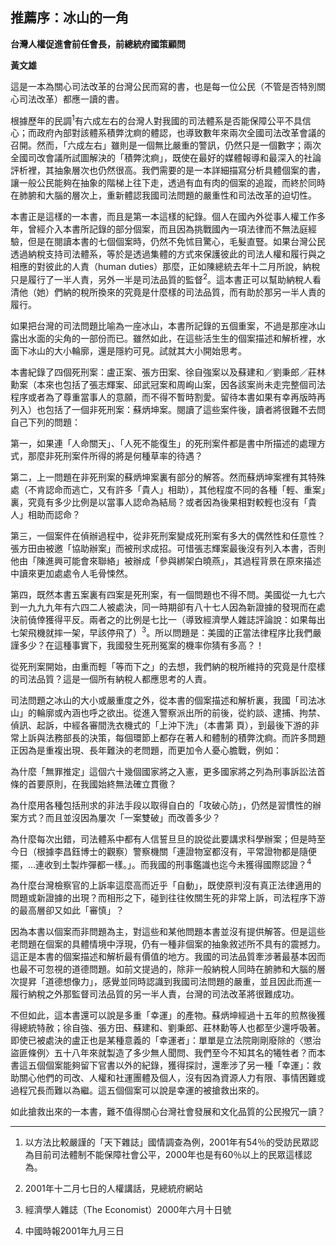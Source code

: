 ## 推薦序：冰山的一角

**台灣人權促進會前任會長，前總統府國策顧問**

**黃文雄**

這是一本為關心司法改革的台灣公民而寫的書，也是每一位公民（不管是否特別關心司法改革）都應一讀的書。

根據歷年的民調<sup>1</sup>有六成左右的台灣人對我國的司法體系是否能保障公平不具信心；而政府內部對該體系積弊沈痾的體認，也導致數年來兩次全國司法改革會議的召開。然而，「六成左右」雖則是一個無比嚴重的警訊，仍然只是一個數字；兩次全國司改會議所試圖解決的「積弊沈痾」，既使在最好的媒體報導和最深入的社論評析裡，其抽象層次也仍然很高。我們需要的是一本詳細描寫分析具體個案的書，讓一般公民能夠在抽象的階梯上往下走，透過有血有肉的個案的追蹤，而終於同時在肺腑和大腦的層次上，重新體認我國司法問題的嚴重性和司法改革的迫切性。

本書正是這樣的一本書，而且是第一本這樣的紀錄。個人在國內外從事人權工作多年，曾經介入本書所記錄的部分個案，而且因為挑戰國內一項法律而不無法庭經驗，但是在閱讀本書的七個個案時，仍然不免怵目驚心，毛髮直豎。如果台灣公民透過納稅支持司法體系，等於是透過集體的方式來保護彼此的司法人權和履行與之相應的對彼此的人責（human duties）那麼，正如陳總統去年十二月所說，納稅只是履行了一半人責，另外一半是司法品質的監督<sup>2</sup>。這本書正可以幫助納稅人看清他（她）們納的稅所換來的究竟是什麼樣的司法品質，而有助於那另一半人責的履行。

如果把台灣的司法問題比喻為一座冰山，本書所記錄的五個重案，不過是那座冰山露出水面的尖角的一部份而已。雖然如此，在這些活生生的個案描述和解析裡，水面下冰山的大小輪廓，還是隱約可見。試就其大小開始思考。

本書紀錄了四個死刑案：盧正案、張方田案、徐自強案以及蘇建和／劉秉郎／莊林勳案（本來也包括了張志輝案、邱武冠案和周峋山案，因各該案尚未走完整個司法程序或者為了尊重當事人的意願，而不得不暫時割愛。留待本書如果有幸再版時再列入）也包括了一個非死刑案：蘇炳坤案。閱讀了這些案件後，讀者將很難不去問自己下列的問題：

第一，如果連「人命關天」、「人死不能復生」的死刑案件都是書中所描述的處理方式，那麼非死刑案件所得的將是何種草率的待遇？

第二，上一問題在非死刑案的蘇炳坤案裏有部分的解答。然而蘇炳坤案裡有其特殊處（不肯認命而逃亡，又有許多「貴人」相助），其他程度不同的各種「輕、重案」裏，究竟有多少比例是以當事人認命為結局？或者因為後果相對較輕也沒有「貴人」相助而認命？

第三，一個案件在偵辦過程中，從非死刑案變成死刑案有多大的偶然性和任意性？張方田由被邀「協助辦案」而被刑求成招。可惜張志輝案最後沒有列入本書，否則他由「陳進興可能會來聯絡」被辦成「參與綁架白曉燕」，其過程背景在原來描述中讀來更加處處令人毛骨悚然。

第四，既然本書五案裏有四案是死刑案，有一個問題也不得不問。美國從一九七六到一九九九年有六四二人被處決，同一時期卻有八十七人因為新證據的發現而在處決前僥倖獲得平反。兩者之的比例是七比一（導致經濟學人雜誌評論說：如果每出七架飛機就摔一架，早該停飛了）<sup>3</sup>。所以問題是：美國的正當法律程序比我們嚴謹多少？在這種事實下，我國發生死刑冤案的機率你猜有多高？！

從死刑案開始，由重而輕「等而下之」的去想，我們納的稅所維持的究竟是什麼樣的司法品質？這是一個所有納稅人都應思考的人責。

司法問題之冰山的大小或嚴重度之外，從本書的個案描述和解析裏，我國「司法冰山」的輪廓或內涵也呼之欲出。從進入警察派出所的前後，從約談、逮捕、拘禁、偵訊、起訴，中經各審間洗衣機式的「上沖下洗」（本書第  頁），到最後下游的非常上訴與法務部長的決策，每個環節上都存在著人和體制的積弊沈痾。而許多問題正因為是重複出現、長年難決的老問題，而更加令人憂心膽戰，例如：

為什麼「無罪推定」這個六十幾個國家將之入憲，更多國家將之列為刑事訴訟法首條的首要原則，在我國始終無法確立貫徹？

為什麼用各種包括刑求的非法手段以取得自白的「攻破心防」，仍然是習慣性的辦案方式？而且並沒因為屢次「一案雙破」而改善多少？

為什麼每次出錯，司法體系中都有人信誓旦旦的說從此要講求科學辦案；但是時至今日（根據李昌鈺博士的觀察）警察機關「連證物室都沒有，平常證物都是隨便擺，…連收到土製炸彈都一樣。」。而我國的刑事鑑識也迄今未獲得國際認證？<sup>4</sup>

為什麼台灣檢察官的上訴率這麼高而近乎「自動」，既使原判沒有真正法律適用的問題或新證據的出現？而相形之下，碰到往往攸關生死的非常上訴，司法程序下游的最高層卻又如此「審慎」？

因為本書以個案而非問題為主，對這些和某他問題本書並沒有提供解答。但是這些老問題在個案的具體情境中浮現，仍有一種非個案的抽象敘述所不具有的震撼力。這正是本書的個案描述和解析最有價值的地方。我國的司法品質牽涉著最基本因而也最不可忽視的道德問題。如前文提過的，除非一般納稅人同時在腑肺和大腦的層次提昇「道德想像力」，感覺並同時認識到我國司法問題的嚴重，並且因此而進一履行納稅之外那監督司法品質的另一半人責，台灣的司法改革將很難成功。

不但如此，這本書還可以說是多重「幸運」的產物。蘇炳坤經過十五年的煎熬後獲得總統特赦；徐自強、張方田、蘇建和、劉秉郎、莊林勳等人也都至少還呼吸著。即使已被處決的盧正也是某種意義的「幸運者」：單單是立法院剛剛廢除的〈懲治盜匪條例〉五十八年來就製造了多少無人聞問、我們至今不知其名的犧牲者？而本書這五個個案能夠留下官書以外的紀錄，獲得探討，還牽涉了另一種「幸運」：救助關心他們的司改、人權和社運團體及個人，沒有因為資源人力有限、事情困難或過程冗長而難以為繼。這五個個案可以說是幸運的被搶救出來的。

如此搶救出來的一本書，難不值得關心台灣社會發展和文化品質的公民撥冗一讀？

---

1. 以方法比較嚴謹的「天下雜誌」國情調查為例，2001年有54％的受訪民眾認為目前司法體制不能保障社會公平，2000年也是有60％以上的民眾這樣認為。

2. 2001年十二月七日的人權講話，見總統府網站

3. 經濟學人雜誌（The Economist）2000年六月十日號

4. 中國時報2001年九月三日
